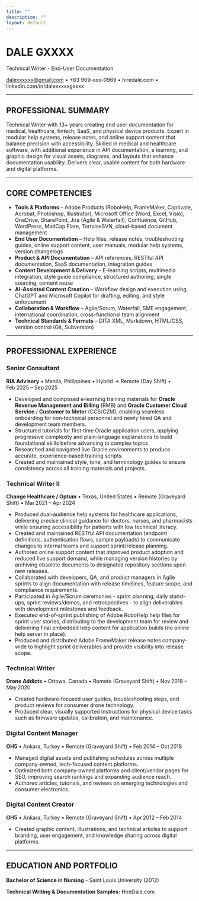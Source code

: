 ```yaml
---
title: ""
description: ""
layout: default
---
```

# **DALE GXXXX**  

Technical Writer - End-User Documentation

dalexxxxxx@gmail.com • +63 969-xxx-0969 • hiredale.com • linkedin.com/in/dalexxxxxgxxxx

---

## **PROFESSIONAL SUMMARY**
Technical Writer with 13+ years creating end user documentation for medical, healthcare, fintech, SaaS, and physical device products. Expert in modular help systems, release notes, and online support content that balance precision with accessibility. Skilled in medical and healthcare software, with additional experience in API documentation, e learning, and graphic design for visual assets, diagrams, and layouts that enhance documentation usability. Delivers clear, usable content for both hardware and digital platforms.

---

## **CORE COMPETENCIES** 
- **Tools & Platforms** – Adobe Products (RoboHelp, FrameMaker, Captivate, Acrobat, Photoshop, Illustrator), Microsoft Office (Word, Excel, Visio), OneDrive, SharePoint, Jira (Agile & Waterfall), Confluence, GitHub, WordPress, MadCap Flare, TortoiseSVN, cloud-based document management
- **End User Documentation** – Help files, release notes, troubleshooting guides, online support content, user manuals, modular help systems, version changelogs
- **Product & API Documentation** – API references, RESTful API documentation, SaaS documentation, integration guides
- **Content Development & Delivery** – E-learning scripts, multimedia integration, style guide compliance, structured authoring, single sourcing, content reuse
- **AI-Assisted Content Creation** – Workflow design and execution using ChatGPT and Microsoft Copilot for drafting, editing, and style enforcement
- **Collaboration & Workflow** – Agile/Scrum, Waterfall, SME engagement, international coordination, cross-functional team alignment
- **Technical Standards & Formats** – DITA XML, Markdown, HTML/CSS, version control (Git, Subversion)

---

## **PROFESSIONAL EXPERIENCE** 

### **Senior Consultant**  
**RIA Advisory** • Manila, Philippines • Hybrid → Remote (Day Shift) • Feb 2025 – Sep 2025  
- Developed and composed e‑learning training materials for **Oracle Revenue Management and Billing** (RMB) and **Oracle Customer Cloud Service** / **Customer to Meter** (CCS/C2M), enabling seamless onboarding for non‑technical personnel and newly hired QA and development team members.
- Structured tutorials for first‑time Oracle application users, applying progressive complexity and plain‑language explanations to build foundational skills before advancing to complex topics.
- Researched and navigated live Oracle environments to produce accurate, experience‑based training scripts.
- Created and maintained style, tone, and terminology guides to ensure consistency across all training materials and projects.

### **Technical Writer II**  
**Change Healthcare / Optum** • Texas, United States • Remote (Graveyard Shift) • Mar 2021 – Apr 2024  
- Produced dual-audience help systems for healthcare applications, delivering precise clinical guidance for doctors, nurses, and pharmacists while ensuring accessibility for patients with low technical literacy.
- Created and maintained RESTful API documentation (endpoint definitions, authentication flows, sample payloads) to communicate changes to internal teams and support sprint/release planning.
- Authored online support content that improved product adoption and reduced live support demand, while managing version histories by archiving obsolete documents to designated repository sections upon new releases.
- Collaborated with developers, QA, and product managers in Agile sprints to align documentation with release timelines, feature scope, and compliance requirements.
- Participated in Agile/Scrum ceremonies - sprint planning, daily stand-ups, sprint reviews/demos, and retrospectives - to align deliverables with development milestones and feedback.
- Executed end-of-sprint publishing of Adobe RoboHelp help files for sprint user stories, distributing to the development team for review and delivering final embedded help content for application builds (no online help server in place).
- Produced and distributed Adobe FrameMaker release notes company-wide to highlight sprint deliverables and provide visibility into release scope.

### **Technical Writer**  
**Drone Addicts** • Ottowa, Canada • Remote (Graveyard Shift) • Nov 2018 – May 2020  
- Created hardware‑focused user guides, troubleshooting steps, and product reviews for consumer drone technology.
- Produced clear, visually supported instructions for physical device tasks such as firmware updates, calibration, and maintenance.

### **Digital Content Manager**  
**OH5** • Ankara, Turkey • Remote (Graveyard Shift) • Feb 2014 – Oct 2018  
- Managed digital assets and publishing schedules across multiple company-owned, tech-focused content platforms.
- Optimized both company‑owned platforms and client/vendor pages for SEO, improving search rankings and expanding audience reach.
- Authored articles, tutorials, and reviews on emerging technologies and consumer electronics.


### **Digital Content Creator**  
**OH5** • Ankara, Turkey • Remote (Graveyard Shift) • Apr 2012 – Feb 2014  
- Created graphic content, illustrations, and technical articles to support branding, user engagement, and knowledge sharing across digital platforms.

---

## **EDUCATION AND PORTFOLIO**

**Bachelor of Science in Nursing** - Saint Louis University (2012)

**Technical Writing & Documentation Samples:** HireDale.com
